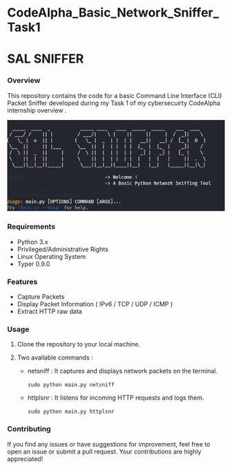 # CodeAlpha_Basic_Network_Sniffer_Task1

#  SAL SNIFFER 
### Overview
This repository contains the code for a basic Command Line Interface (CLI) Packet Sniffer developed during my Task 1 of my cybersecuirty CodeAlpha internship 
overview .



![image](https://github.com/dumyysal/CodeAlpha_Basic_Network_Sniffer/blob/Main/images/salsniffer.png)


### Requirements 
- Python 3.x
- Privileged/Administrative Rights
- Linux Operating System
- Typer 0.9.0

### Features
- Capture Packets
- Display Packet Information ( IPv6 / TCP / UDP / ICMP )
- Extract HTTP raw data
  
### Usage
1. Clone the repository to your local machine.
   
2. Two available commands :

   - netsniff :  It captures and displays network packets on the terminal.
     
     ``` sudo python main.py netsniff ```
     
   - httplsnr :  It listens for incoming HTTP requests and logs them.
     
     ``` sudo python main.py httplsnr ```



   
### Contributing
If you find any issues or have suggestions for improvement, feel free to open an issue or submit a pull request. Your contributions are highly appreciated!
